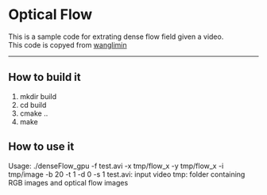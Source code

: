 # Optical Flow

This is a sample code for extrating dense flow field given a video.  
This code is copyed from [wanglimin](https://github.com/wanglimin/dense_flow)  

----
## How to build it
1. mkdir build
2. cd build
3. cmake ..
4. make

## How to use it
Usage:
./denseFlow_gpu -f test.avi -x tmp/flow_x -y tmp/flow_x -i tmp/image -b 20 -t 1 -d 0 -s 1
test.avi: input video
tmp: folder containing RGB images and optical flow images
